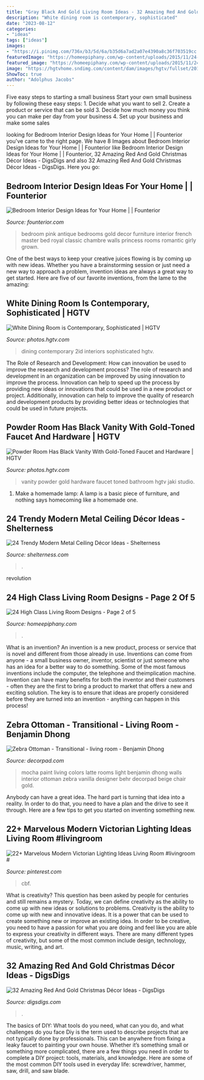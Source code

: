 ```yaml
---
title: "Gray Black And Gold Living Room Ideas - 32 Amazing Red And Gold Christmas Décor Ideas"
description: "White dining room is contemporary, sophisticated"
date: "2023-08-12"
categories:
- "ideas"
tags: ["ideas"]
images:
- "https://i.pinimg.com/736x/b3/5d/6a/b35d6a7ad2a07e4390a8c36f703519cc.jpg"
featuredImage: "https://homeepiphany.com/wp-content/uploads/2015/11/24-High-Class-Living-Room-Designs-9.jpg"
featured_image: "https://homeepiphany.com/wp-content/uploads/2015/11/24-High-Class-Living-Room-Designs-9.jpg"
image: "https://hgtvhome.sndimg.com/content/dam/images/hgtv/fullset/2019/7/16/0/DOTY2019_Wake-and-Loom_Buckhead-Reno_20.jpg.rend.hgtvcom.966.1449.suffix/1563288492432.jpeg"
ShowToc: true
author: "Adolphus Jacobs"
---
```



Five easy steps to starting a small business
Start your own small business by following these easy steps: 1. Decide what you want to sell 2. Create a product or service that can be sold 3. Decide how much money you think you can make per day from your business 4. Set up your business and make some sales 
	

		
looking for Bedroom Interior Design Ideas for Your Home | | Founterior you've came to the right page. We have 8 Images about Bedroom Interior Design Ideas for Your Home | | Founterior like Bedroom Interior Design Ideas for Your Home | | Founterior, 32 Amazing Red And Gold Christmas Décor Ideas - DigsDigs and also 32 Amazing Red And Gold Christmas Décor Ideas - DigsDigs. Here you go:
		
    
## Bedroom Interior Design Ideas For Your Home | | Founterior

<img loading=lazy src="https://founterior.com/wp-content/uploads/2014/09/Princess-bedroom-with-royal-pink-walls.jpg" onerror="this.onerror=null;this.src='https://tse4.mm.bing.net/th?id=OIP.1W7p6c6mnFIHz8zuyE2ShQHaKR&amp;pid=15.1';" alt="Bedroom Interior Design Ideas for Your Home | | Founterior">

_Source: founterior.com_

>bedroom pink antique bedrooms gold decor furniture interior french master bed royal classic chambre walls princess rooms romantic girly grown. 

	

One of the best ways to keep your creative juices flowing is by coming up with new ideas. Whether you have a brainstorming session or just need a new way to approach a problem, invention ideas are always a great way to get started. Here are five of our favorite inventions, from the lame to the amazing: 

    
## White Dining Room Is Contemporary, Sophisticated | HGTV

<img loading=lazy src="https://hgtvhome.sndimg.com/content/dam/images/hgtv/fullset/2015/6/16/3/2id-Interiors_Porto-Vita_4.jpg.rend.hgtvcom.966.1288.suffix/1434484324148.jpeg" onerror="this.onerror=null;this.src='https://tse3.mm.bing.net/th?id=OIP.pm9mRrji73nvByDMHb6tfAHaJ4&amp;pid=15.1';" alt="White Dining Room is Contemporary, Sophisticated | HGTV">

_Source: photos.hgtv.com_

>dining contemporary 2id interiors sophisticated hgtv. 

	

The Role of Research and Development: How can innovation be used to improve the research and development process?
The role of research and development in an organization can be improved by using innovation to improve the process. Innovation can help to speed up the process by providing new ideas or innovations that could be used in a new product or project. Additionally, innovation can help to improve the quality of research and development products by providing better ideas or technologies that could be used in future projects.

    
## Powder Room Has Black Vanity With Gold-Toned Faucet And Hardware | HGTV

<img loading=lazy src="https://hgtvhome.sndimg.com/content/dam/images/hgtv/fullset/2019/7/16/0/DOTY2019_Wake-and-Loom_Buckhead-Reno_20.jpg.rend.hgtvcom.966.1449.suffix/1563288492432.jpeg" onerror="this.onerror=null;this.src='https://tse3.mm.bing.net/th?id=OIP.NpgtdqFDLTDLIp742tprUAHaLH&amp;pid=15.1';" alt="Powder Room Has Black Vanity With Gold-Toned Faucet and Hardware | HGTV">

_Source: photos.hgtv.com_

>vanity powder gold hardware faucet toned bathroom hgtv jaki studio. 

	

1. Make a homemade lamp: A lamp is a basic piece of furniture, and nothing says homecoming like a homemade one.

    
## 24 Trendy Modern Metal Ceiling Décor Ideas - Shelterness

<img loading=lazy src="https://i.shelterness.com/2016/05/silver-bedroom-ceiling.jpg" onerror="this.onerror=null;this.src='https://tse2.mm.bing.net/th?id=OIP.RDHVPYhdPPpZ4vP4B0fuqQHaJ4&amp;pid=15.1';" alt="24 Trendy Modern Metal Ceiling Décor Ideas - Shelterness">

_Source: shelterness.com_

>. 

	

revolution

    
## 24 High Class Living Room Designs - Page 2 Of 5

<img loading=lazy src="https://homeepiphany.com/wp-content/uploads/2015/11/24-High-Class-Living-Room-Designs-9.jpg" onerror="this.onerror=null;this.src='https://tse3.mm.bing.net/th?id=OIP.-RczSPz6rxbWH4qjAhUGEQHaFj&amp;pid=15.1';" alt="24 High Class Living Room Designs - Page 2 of 5">

_Source: homeepiphany.com_

>. 

	

What is an invention?
An invention is a new product, process or service that is novel and different from those already in use. Inventions can come from anyone - a small business owner, inventor, scientist or just someone who has an idea for a better way to do something. Some of the most famous inventions include the computer, the telephone and theimplication machine. 
Invention can have many benefits for both the inventor and their customers - often they are the first to bring a product to market that offers a new and exciting solution. The key is to ensure that ideas are properly considered before they are turned into an invention - anything can happen in this process!

    
## Zebra Ottoman - Transitional - Living Room - Benjamin Dhong

<img loading=lazy src="https://cdn.decorpad.com/photos/2012/01/19/63149230e423.jpg" onerror="this.onerror=null;this.src='https://tse1.mm.bing.net/th?id=OIP.QuPhgcaVMytaCejnCDSXsQHaJ6&amp;pid=15.1';" alt="Zebra Ottoman - Transitional - living room - Benjamin Dhong">

_Source: decorpad.com_

>mocha paint living colors latte rooms light benjamin dhong walls interior ottoman zebra vanilla designer behr decorpad beige chair gold. 

	

Anybody can have a great idea. The hard part is turning that idea into a reality. In order to do that, you need to have a plan and the drive to see it through. Here are a few tips to get you started on inventing something new.

    
## 22+ Marvelous Modern Victorian Lighting Ideas Living Room #livingroom #

<img loading=lazy src="https://i.pinimg.com/736x/b3/5d/6a/b35d6a7ad2a07e4390a8c36f703519cc.jpg" onerror="this.onerror=null;this.src='https://tse2.mm.bing.net/th?id=OIP.nGnE26yMLmciHUG-iYCzhwHaLH&amp;pid=15.1';" alt="22+ Marvelous Modern Victorian Lighting Ideas Living Room #livingroom #">

_Source: pinterest.com_

>cbf. 

	

What is creativity? This question has been asked by people for centuries and still remains a mystery. Today, we can define creativity as the ability to come up with new ideas or solutions to problems.
Creativity is the ability to come up with new and innovative ideas. It is a power that can be used to create something new or improve an existing idea. In order to be creative, you need to have a passion for what you are doing and feel like you are able to express your creativity in different ways. There are many different types of creativity, but some of the most common include design, technology, music, writing, and art.

    
## 32 Amazing Red And Gold Christmas Décor Ideas - DigsDigs

<img loading=lazy src="https://www.digsdigs.com/photos/amazing-red-and-gold-christmas-decor-ideas-11.jpg" onerror="this.onerror=null;this.src='https://tse4.mm.bing.net/th?id=OIP.xi8fFUpSbdvCCq-uLV7sWQAAAA&amp;pid=15.1';" alt="32 Amazing Red And Gold Christmas Décor Ideas - DigsDigs">

_Source: digsdigs.com_

>. 

	

The basics of DIY: What tools do you need, what can you do, and what challenges do you face
Diy is the term used to describe projects that are not typically done by professionals. This can be anywhere from fixing a leaky faucet to painting your own house. Whether it’s something small or something more complicated, there are a few things you need in order to complete a DIY project: tools, materials, and knowledge. Here are some of the most common DIY tools used in everyday life: screwdriver, hammer, saw, drill, and saw blade.

